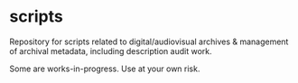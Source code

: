 # scripts

Repository for scripts related to digital/audiovisual archives & management of archival metadata, including description audit work.

Some are works-in-progress. Use at your own risk.
